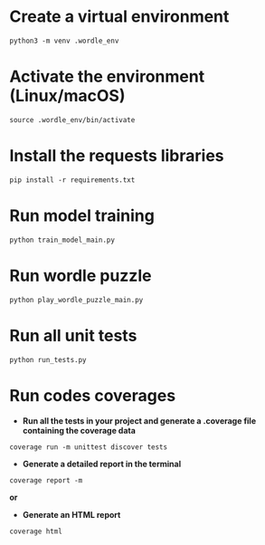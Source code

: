 # Create a virtual environment
```
python3 -m venv .wordle_env
```

# Activate the environment (Linux/macOS)
```
source .wordle_env/bin/activate
```

# Install the requests libraries
```
pip install -r requirements.txt
```

# Run model training
```
python train_model_main.py
```

# Run wordle puzzle
```
python play_wordle_puzzle_main.py
```

# Run all unit tests
```python run_tests.py```

# Run codes coverages
* **Run all the tests in your project and generate a .coverage file containing the coverage data**
```
coverage run -m unittest discover tests
```
* **Generate a detailed report in the terminal**
```
coverage report -m
```
**or**
* **Generate an HTML report**
```
coverage html
```

